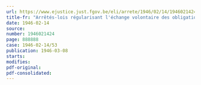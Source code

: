 ```yaml
---
url: https://www.ejustice.just.fgov.be/eli/arrete/1946/02/14/1946021424/justel
title-fr: "Arrêtés-lois régularisant l'échange volontaire des obligations des emprunts extérieurs belges contre des obligations des dettes intérieures, effectue valeur 16 mars 1941"
date: 1946-02-14
source:
number: 1946021424
page: 888888
case: 1946-02-14/53
publication: 1946-03-08
starts:
modifies:
pdf-original:
pdf-consolidated:
---
```


